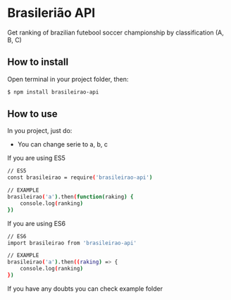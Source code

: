 # Brasilerião API

Get ranking of brazilian futebool soccer championship by classification (A, B, C)

## How to install

Open terminal in your project folder, then:

```sh
$ npm install brasileirao-api
```

## How to use

In you project, just do:

- You can change serie to a, b, c

If you are using ES5
```sh
// ES5
const brasileirao = require('brasileirao-api')

// EXAMPLE
brasileirao('a').then(function(raking) {
	console.log(ranking)
})
```

If you are using ES6

```sh
// ES6
import brasileirao from 'brasileirao-api'

// EXAMPLE
brasileirao('a').then((raking) => {
	console.log(ranking)
})
```

If you have any doubts you can check example folder